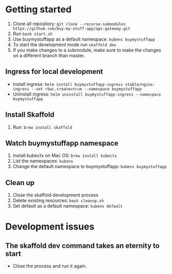# Getting started
1. Clone all repository: `git clone --recurse-submodules https://github.com/buy-my-stuff-app/api-gateway.git`
2. Run `bash start.sh`
3. Use buymystuffapp as a default namespace: `kubens buymystuffapp`
4. To start the development mode run `skaffold dev`
5. If you make changes to a submodule, make sure to make the changes on a different branch than master.

## Ingress for local development
- Install ingress: `helm install buymystuffapp-ingress stable/nginx-ingress --set rbac.create=true --namespace buymystuffapp`
- Uninstall ingress: `helm uninstall buymystuffapp-ingress --namespace buymystuffapp`

## Install Skaffold
1. Run: `brew install skaffold`

## Watch buymystuffapp namespace
1. Install kubectx on Mac OS: `brew install kubectx`
2. List the namespaces: `kubens`
3. Change the default namespace to buymystuffapp: `kubens buymystuffapp`

## Clean up
1. Close the skaffold development process
2. Delete existing resources: `bash cleanup.sh`
3. Set default as a default namespace: `kubens default`

# Development issues
## The skaffold dev command takes an eternity to start
- Close the process and run it again.